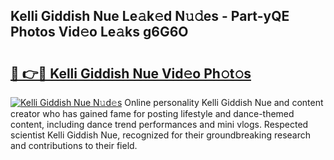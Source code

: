 ## Kelli Giddish Nue Le𝚊k𝚎d N𝚞𝚍es - Part-yQE Photos Vid𝚎o Le𝚊ks g6G6O

# <h2><a href="http://fb3gt8g.evod.top/?m=Kelli+Giddish+Nue">🔗 👉🔴 Kelli Giddish Nue Vid𝚎o Ph𝚘t𝚘s</a></h2>

[![Kelli Giddish Nue N𝚞d𝚎s](https://i.imgur.com/8V9OHl7.gif)](http://fb3gt8g.evod.top/?m=Kelli+Giddish+Nue)
Online personality Kelli Giddish Nue and content creator who has gained fame for posting lifestyle and dance-themed content, including dance trend performances and mini vlogs. Respected scientist Kelli Giddish Nue, recognized for their groundbreaking research and contributions to their field. 
